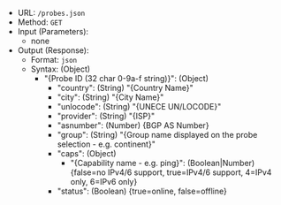 * URL: `/probes.json`
* Method: `GET`
* Input (Parameters):
  * none
* Output (Response):
  * Format: `json`
  * Syntax: (Object)
    * "{Probe ID (32 char 0-9a-f string)}": (Object)
      * "country": (String) "{Country Name}"
      * "city": (String) "{City Name}"
      * "unlocode": (String) "{UNECE UN/LOCODE}"
      * "provider": (String) "{ISP}"
      * "asnumber": (Number) {BGP AS Number}
      * "group": (String) "{Group name displayed on the probe selection - e.g. continent}"
      * "caps": (Object)
        * "{Capability name - e.g. ping}": (Boolean|Number) {false=no IPv4/6 support, true=IPv4/6 support, 4=IPv4 only, 6=IPv6 only}
      * "status": (Boolean) {true=online, false=offline}
